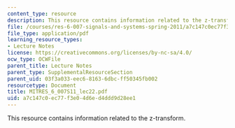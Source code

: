 ```yaml
---
content_type: resource
description: This resource contains information related to the z-transform.
file: /courses/res-6-007-signals-and-systems-spring-2011/a7c147c0ec77f3e04d6ed4ddd9d28ee1_MITRES_6_007S11_lec22.pdf
file_type: application/pdf
learning_resource_types:
- Lecture Notes
license: https://creativecommons.org/licenses/by-nc-sa/4.0/
ocw_type: OCWFile
parent_title: Lecture Notes
parent_type: SupplementalResourceSection
parent_uid: 03f3a033-eec6-8163-6dbc-ff50345fb002
resourcetype: Document
title: MITRES_6_007S11_lec22.pdf
uid: a7c147c0-ec77-f3e0-4d6e-d4ddd9d28ee1
---
```

This resource contains information related to the z-transform.
